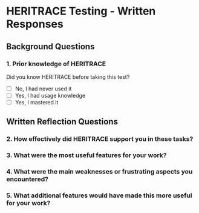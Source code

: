 # HERITRACE Testing - Written Responses

## Background Questions

### 1. Prior knowledge of HERITRACE
Did you know HERITRACE before taking this test?
- [ ] No, I had never used it
- [ ] Yes, I had usage knowledge
- [ ] Yes, I mastered it

## Written Reflection Questions

### 2. How effectively did HERITRACE support you in these tasks?




### 3. What were the most useful features for your work?




### 4. What were the main weaknesses or frustrating aspects you encountered?




### 5. What additional features would have made this more useful for your work?